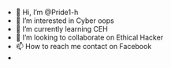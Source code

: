 - 👋 Hi, I’m @Pride1-h
- 👀 I’m interested in Cyber oops
- 🌱 I’m currently learning CEH
- 💞️ I’m looking to collaborate on Ethical Hacker
- 📫 How to reach me contact on Facebook
- 

<!---
Pride1-h/Pride1-h is a ✨ special ✨ repository because its `README.md` (this file) appears on your GitHub profile.
You can click the Preview link to take a look at your changes.
--->
